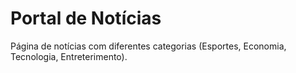# Portal de Notícias
Página de notícias com diferentes categorias (Esportes, Economia, Tecnologia, Entreterimento).
